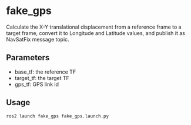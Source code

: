 # fake_gps
Calculate the X-Y translational displacement from a reference frame to a target frame, convert it to Longitude and Latitude values, and publish it as NavSatFix message topic. 


## Parameters
- base_tf: the reference TF 
- target_tf: the target TF
- gps_tf: GPS link id

## Usage

```
ros2 launch fake_gps fake_gps.launch.py 
```


